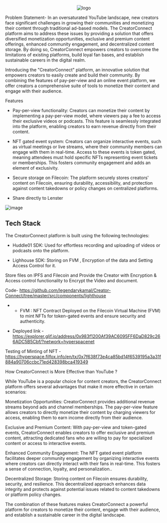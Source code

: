 <div align="center">
  <img src="https://user-images.githubusercontent.com/95926324/235373288-1b9639aa-e9cb-4b9b-ba8d-2bd8310fe3be.png" alt="logo">
</div>

Problem Statement- In an oversaturated YouTube landscape, new creators face significant challenges in growing their communities and monetizing their content through traditional ad-based models. The CreatorConnect platform aims to address these issues by providing a solution that offers diversified monetization opportunities, exclusive and premium content offerings, enhanced community engagement, and decentralized content storage. By doing so, CreatorConnect empowers creators to overcome the limitations of existing platforms, build loyal fan bases, and establish sustainable careers in the digital realm.

Introducing the "CreatorConnect" platform, an innovative solution that empowers creators to easily create and build their community. By combining the features of pay-per-view and an online event platform, we offer creators a comprehensive suite of tools to monetize their content and engage with their audience.

Features

* Pay-per-view functionality: Creators can monetize their content by implementing a pay-per-view model, where viewers pay a fee to access their exclusive videos or podcasts. This feature is seamlessly integrated into the platform, enabling creators to earn revenue directly from their content.

* NFT gated event system: Creators can organize interactive events, such as virtual meetings or live streams, where their community members can engage with them in real-time. Access to these events is token gated, meaning attendees must hold specific NFTs representing event tickets or memberships. This fosters community engagement and adds an element of exclusivity.

* Secure storage on Filecoin: The platform securely stores creators' content on Filecoin, ensuring durability, accessibility, and protection against content takedowns or policy changes on centralized platforms.

* Share directly to Lenster

![image](https://user-images.githubusercontent.com/95926324/235943778-80a2ae6c-658d-40f1-9608-216f118fddc8.png)

## Tech Stack

The CreatorConnect platform is built using the following technologies:

* Huddle01 SDK: Used for effortless recording and uploading of videos or podcasts onto the platform.

* Lighhouse SDK: Storing on FVM , Encryption of the data and Setting Access Control for it.

Store files on IPFS and Filecoin and Provide the Creator with Encryption & Access control functionality to Encrypt the Video and document.

Code- https://github.com/legendarykamal/Creator-Connect/tree/master/src/components/lighthouse

* * FVM : NFT Contract Deployed on the Filecoin Virtual Machine (FVM) to mint NFTs for token-gated events and ensure security and authenticity.

* Deployed link - https://explorer.glif.io/address/0x983f1200Af39AC6095FF6DaD829c266ADC5B5Cbf/?network=hyperspacenet

Testing of Minting of NFT - https://hyperspace.filfox.info/en/tx/0x7f638f73e4ca85bd14f6539195a3a31f884a90706ccbc71ed428398bca419349

How CreatorConnect is More Effective than YouTube ?

While YouTube is a popular choice for content creators, the CreatorConnect platform offers several advantages that make it more effective in certain scenarios:

Monetization Opportunities: CreatorConnect provides additional revenue streams beyond ads and channel memberships. The pay-per-view feature allows creators to directly monetize their content by charging viewers for access, enabling them to earn income directly from their audience.

Exclusive and Premium Content: With pay-per-view and token-gated events, CreatorConnect enables creators to offer exclusive and premium content, attracting dedicated fans who are willing to pay for specialized content or access to interactive events.

Enhanced Community Engagement: The NFT gated event platform facilitates deeper community engagement by organizing interactive events where creators can directly interact with their fans in real-time. This fosters a sense of connection, loyalty, and personalization..

Decentralized Storage: Storing content on Filecoin ensures durability, security, and resilience. This decentralized approach enhances data integrity and protects against potential issues related to content takedowns or platform policy changes.

The combination of these features makes CreatorConnect a powerful platform for creators to monetize their content, engage with their audience, and establish a sustainable career in the digital landscape.
